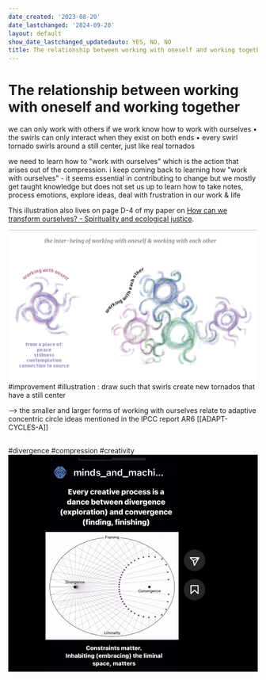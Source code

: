 ```yaml
---
date_created: '2023-08-20'
date_lastchanged: '2024-09-20'
layout: default
show_date_lastchanged_updatedauto: YES, NO, NO
title: The relationship between working with oneself and working together
---
```

# The relationship between working with oneself and working together

we can only work with others if we work know how to work with ourselves • the swirls can only interact when they exist on both ends • every swirl tornado swirls around a still center, just like real tornados

we need to learn how to "work with ourselves" which is the action that arises out of the compression. i keep coming back to learning how "work with ourselves" - it seems essential in contributing to change but we mostly get taught knowledge but does not set us up to learn how to take notes, process emotions, explore ideas, deal with frustration in our work & life

This illustration also lives on page D-4 of my paper on [How can we transform ourselves? - Spirituality and ecological justice](http://www.leonsanten.info/contemplatingChangeForEJ.html).

![](media/cleanshot_2023-12-12-at-03-41-46@2x.png)
#improvement #illustration : draw such that swirls create new tornados that have a still center

--> the smaller and larger forms of working with ourselves relate to adaptive concentric circle ideas mentioned in the IPCC report AR6 [[ADAPT-CYCLES-A]] 
## 
#divergence #compression #creativity 
![](media/DD255F75-BCED-437A-ACC3-B650E2710B2A_1_105_c.jpeg)

